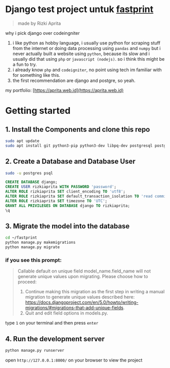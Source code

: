 # Django test project untuk [fastprint](https://recruitment.fastprint.co.id/tes/programmer)
> made by Rizki Aprita

why i pick django over codeingniter
1. i like python as hobby language, i usually use python for scraping stuff from the internet or doing data processing using `pandas` and `numpy` but i never actually built a website using `python`, because its slow and i usually did that using `php` or `javascript (nodejs)`. so i think this might be a fun to try.
2. i already know `php` and `codeigniter`, no point using tech im familiar with for something like this.
3. the first recommendation are django and postgre, so yeah.

my portfolio: [https://aprita.web.id](https://aprita.web.id)




# Getting started
## 1. Install the Components and clone this repo
```bash
sudo apt update
sudo apt install git python3-pip python3-dev libpq-dev postgresql postgresql-contrib
```
## 2. Create a Database and Database User
```bash
sudo -u postgres psql
```
```sql
CREATE DATABASE django;
CREATE USER rizkiaprita WITH PASSWORD 'password';
ALTER ROLE rizkiaprita SET client_encoding TO 'utf8';
ALTER ROLE rizkiaprita SET default_transaction_isolation TO 'read committed';
ALTER ROLE rizkiaprita SET timezone TO 'UTC';
GRANT ALL PRIVILEGES ON DATABASE django TO rizkiaprita;
\q
```
## 3. Migrate the model into the database
```bash
cd ~/fastprint
python manage.py makemigrations
python manage.py migrate
```
### if you see this prompt:
>Callable default on unique field model_name.field_name will not generate unique values upon migrating.
> Please choose how to proceed:
> 1) Continue making this migration as the first step in writing a manual migration to generate unique values described here: https://docs.djangoproject.com/en/5.0/howto/writing-migrations/#migrations-that-add-unique-fields.
> 2) Quit and edit field options in models.py.

type `1` on your terminal and then press `enter`

## 4. Run the development server
```python
python manage.py runserver
```
open `http://127.0.0.1:8000/` on your browser to view the project